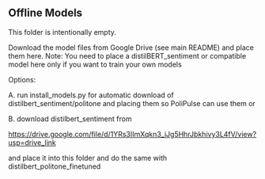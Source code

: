 ﻿## Offline Models
 
This folder is intentionally empty.

Download the model files from Google Drive (see main README) and place them here.
Note: You need to place a distilBERT_sentiment or compatible model here only if you want to train your own models

Options:

A. run install_models.py for automatic download of distilbert_sentiment/politone and placing them so PoliPulse can use them or

B. download distilbert_sentiment from 

https://drive.google.com/file/d/1YRs3IImXqkn3_iJg5HhrJbkhivy3L4fV/view?usp=drive_link

and place it into this folder and do the same with distilbert_politone_finetuned


